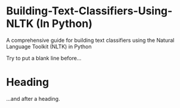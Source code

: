 # Building-Text-Classifiers-Using-NLTK (In Python)
A comprehensive guide for building text classifiers using the Natural Language Toolkit (NLTK) in Python

Try to put a blank line before...

# Heading

...and after a heading.

